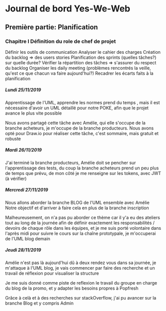 # Journal de bord Yes-We-Web

## Première partie: Planification

### Chapitre I Définition du role de chef de projet

Définir les outils de communication
Analyser le cahier des charges
Création du backlog => des users stories
Planification des sprints (quelles tâches?) sur quelle durée?
Vérifier la répartition des tâches
=> s'assurer du respect du backlog
Organiser les daily meeting (problèmes rencontrés la veille, qu'est ce que chacun va faire aujourd'hui?)
Recadrer les écarts faits à la planification

##### Lundi 25/11/2019

Apprentissage de l'UML, apprendre les normes prend du temps , mais il est nécessaire d'avoir un UML détaillé pour notre POKE, afin que le projet avance le plus vite possible

Nous avons partagé cette tâche avec Amélie, qui elle s'occupe de la branche acheteurs, je m'occupe de la branche producteurs.
Nous avons opté pour Draw.io pour réaliser cette tâche, c'est sommaire, mais gratuit et robuste

##### Mardi 26/11/2019

J'ai terminé la branche producteurs, Amélie doit se pencher sur l'apprentissage des tests, du coup la branche acheteurs prend un peu plus de temps que prévu, de mon côté je me renseigne sur les tokens, avec JWT (à vérifier)

##### Mercredi 27/11/2019

Nous allons aborder la branche BLOG de l'UML ensemble avec Amélie
Notre objectif et d'arriver à faire cela en plus de la branche inscription

Malheureusement, on n'a pas pu aborder ce thème car il y'a eu des ateliers tout au long de la journée afin de définir exactement les responsabilités / devoirs de chaque rôle dans les équipes, et je me suis porté volontaire dans l'après midi pour suivre le cours sur la chaîne prototypale, je m'occuperai de l'UML blog demain

##### Jeudi 28/11/2019

Amélie n'est pas là aujourd'hui dû à deux rendez vous dans sa journée, je m'attaque à l'UML blog, je vais commencer par faire des recherche et un travail de réflexion pour visualiser la structure

Je me suis donné comme piste de reflexion le travail du groupe en charge du blog de la promo, et y adapter les besoins propres à Popfresh

Grâce à celà et à des recherches sur stackOverflow, j'ai pu avancer sur la branche Blog et y compris Admin
